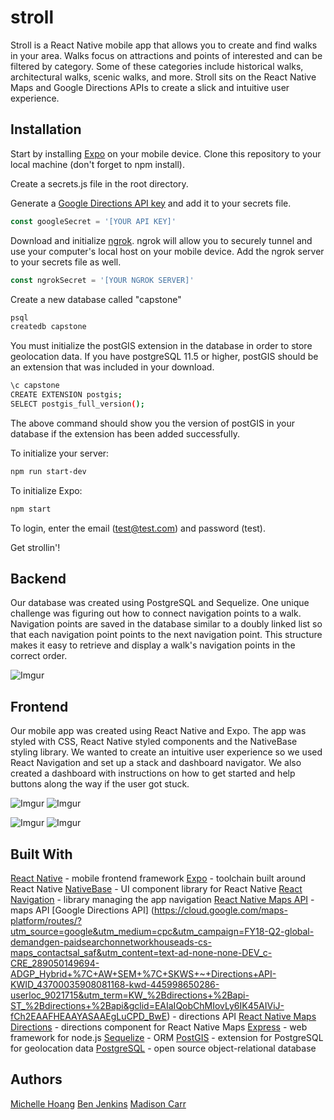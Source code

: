 # stroll
Stroll is a React Native mobile app that allows you to create and find walks in your area. Walks focus on attractions and points of interested and can be filtered by category. Some of these categories include historical walks, architectural walks, scenic walks, and more. Stroll sits on the React Native Maps and Google Directions APIs to create a slick and intuitive user experience. 

## Installation
Start by installing [Expo](https://expo.io/learn) on your mobile device. 
Clone this repository to your local machine (don't forget to npm install).

Create a secrets.js file in the root directory.

Generate a [Google Directions API key](https://developers.google.com/maps/documentation/directions/start) and add it to your secrets file. 
```javascript
const googleSecret = '[YOUR API KEY]'
```

Download and initialize [ngrok](https://ngrok.com/). ngrok will allow you to securely tunnel and use your computer's local host on your mobile device. Add the ngrok server to your secrets file as well. 
```javascript
const ngrokSecret = '[YOUR NGROK SERVER]'
```

Create a new database called "capstone"
```bash
psql
createdb capstone
```
You must initialize the postGIS extension in the database in order to store geolocation data. If you have postgreSQL 11.5 or higher, postGIS should be an extension that was included in your download.
```bash
\c capstone
CREATE EXTENSION postgis;
SELECT postgis_full_version();
```
The above command should show you the version of postGIS in your database if the extension has been added successfully.

To initialize your server:
```bash
npm run start-dev
```
To initialize Expo:
```bash
npm start
```

To login, enter the email (test@test.com) and password (test). 

Get strollin'!

## Backend
Our database was created using PostgreSQL and Sequelize. One unique challenge was figuring out how to connect navigation points to a walk. Navigation points are saved in the database similar to a doubly linked list so that each navigation point points to the next navigation point. This structure makes it easy to retrieve and display a walk's navigation points in the correct order. 

![Imgur](https://i.imgur.com/IkpkWP4.png)

## Frontend
Our mobile app was created using React Native and Expo. The app was styled with CSS, React Native styled components and the NativeBase styling library. We wanted to create an intuitive user experience so we used React Navigation and set up a stack and dashboard navigator. We also created a dashboard with instructions on how to get started and help buttons along the way if the user got stuck. 

![Imgur](https://i.imgur.com/DyOS7X7l.png)    ![Imgur](https://i.imgur.com/4uzqkFBl.png) 

![Imgur](https://i.imgur.com/qCCCbIUl.png)    ![Imgur](https://i.imgur.com/HWJcHYSl.png)

## Built With
[React Native](https://facebook.github.io/react-native/) - mobile frontend framework
[Expo](https://expo.io/) - toolchain built around React Native
[NativeBase](https://nativebase.io) - UI component library for React Native
[React Navigation](https://reactnavigation.org/) - library managing the app navigation
[React Native Maps API](https://www.npmjs.com/package/react-native-maps) - maps API
[Google Directions API] (https://cloud.google.com/maps-platform/routes/?utm_source=google&utm_medium=cpc&utm_campaign=FY18-Q2-global-demandgen-paidsearchonnetworkhouseads-cs-maps_contactsal_saf&utm_content=text-ad-none-none-DEV_c-CRE_289050149694-ADGP_Hybrid+%7C+AW+SEM+%7C+SKWS+~+Directions+API-KWID_43700035908081168-kwd-445998650286-userloc_9021715&utm_term=KW_%2Bdirections+%2Bapi-ST_%2Bdirections+%2Bapi&gclid=EAIaIQobChMIovLy6IK45AIViJ-fCh2EAAFHEAAYASAAEgLuCPD_BwE) - directions API
[React Native Maps Directions](https://www.npmjs.com/package/react-native-maps-directions) - directions component for React Native Maps
[Express](https://expressjs.com/) - web framework for node.js
[Sequelize](https://www.npmjs.com/package/sequelize) - ORM
[PostGIS](https://postgis.net/) - extension for PostgreSQL for geolocation data
[PostgreSQL](https://www.postgresql.org/) - open source object-relational database

## Authors
[Michelle Hoang](https://github.com/michelle-hoang)
[Ben Jenkins](https://github.com/benpjenkins)
[Madison Carr](https://github.com/madisoncarr)

